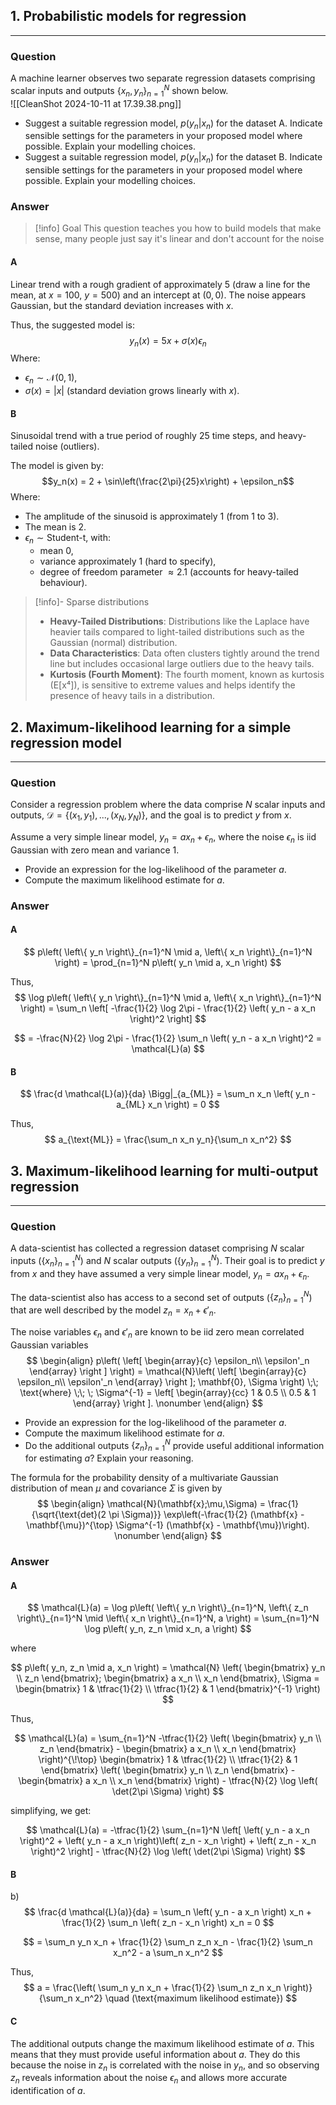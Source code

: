 ## 1. **Probabilistic models for regression**
---
### Question
A machine learner observes two separate regression datasets comprising scalar inputs and outputs $\{ x_n, y_n \}_{n=1}^N$ shown below.  
![[CleanShot 2024-10-11 at 17.39.38.png]]   
  * Suggest a suitable regression model, $p(y_n|x_n)$ for the dataset A. Indicate sensible settings for the parameters in your proposed model where possible. Explain your modelling choices.  
  * Suggest a suitable regression model, $p(y_n|x_n)$ for the dataset B. Indicate sensible settings for the parameters in your proposed model where possible. Explain your modelling choices. 
### Answer
> [!info] Goal
> This question teaches you how to build models that make sense, many people just say it's linear and don't account for the noise
#### A
Linear trend with a rough gradient of approximately 5 (draw a line for the mean, at $x=100$, $y=500$) and an intercept at $(0, 0)$. The noise appears Gaussian, but the standard deviation increases with $x$.

Thus, the suggested model is:
$$y_n(x) = 5x + \sigma(x)\epsilon_n$$
Where:
- $\epsilon_n \sim \mathcal{N}(0,1)$,
- $\sigma(x) = |x|$ (standard deviation grows linearly with $x$).
#### B
Sinusoidal trend with a true period of roughly 25 time steps, and heavy-tailed noise (outliers).

The model is given by:
$$y_n(x) = 2 + \sin\left(\frac{2\pi}{25}x\right) + \epsilon_n$$
Where:
- The amplitude of the sinusoid is approximately 1 (from 1 to 3).
- The mean is 2.
- $\epsilon_n \sim \text{Student-t}$, with:
  - mean 0,
  - variance approximately 1 (hard to specify),
  - degree of freedom parameter $\approx 2.1$ (accounts for heavy-tailed behaviour).
> [!info]- Sparse distributions 
> - **Heavy-Tailed Distributions**: Distributions like the Laplace have heavier tails compared to light-tailed distributions such as the Gaussian (normal) distribution.
> - **Data Characteristics**: Data often clusters tightly around the trend line but includes occasional large outliers due to the heavy tails.
> - **Kurtosis (Fourth Moment)**: The fourth moment, known as kurtosis (E[x⁴]), is sensitive to extreme values and helps identify the presence of heavy tails in a distribution.
## 2. **Maximum-likelihood learning for a simple regression model**
---
### Question
  Consider a regression problem where the data comprise $N$ scalar inputs and outputs, $\mathcal{D} = \{ (x_1, y_1), ..., (x_N,y_N)\}$, and the goal is to predict $y$ from $x$. 
  
  Assume a very simple linear model, $y_n = a x_n + \epsilon_n$, where the noise $\epsilon_n$ is iid Gaussian with zero mean and variance 1.
  * Provide an expression for the log-likelihood of the parameter $a$. 
  * Compute the maximum likelihood estimate for $a$. 

### Answer
#### A
$$ p\left( \left\{ y_n \right\}_{n=1}^N \mid a, \left\{ x_n \right\}_{n=1}^N \right) = \prod_{n=1}^N p\left( y_n \mid a, x_n \right) $$

Thus,
$$ \log p\left( \left\{ y_n \right\}_{n=1}^N \mid a, \left\{ x_n \right\}_{n=1}^N \right) = \sum_n \left[ -\frac{1}{2} \log 2\pi - \frac{1}{2} \left( y_n - a x_n \right)^2 \right] $$

$$ = -\frac{N}{2} \log 2\pi - \frac{1}{2} \sum_n \left( y_n - a x_n \right)^2 = \mathcal{L}(a) $$
#### B
$$ \frac{d \mathcal{L}(a)}{da} \Bigg|_{a_{ML}} = \sum_n x_n \left( y_n - a_{ML} x_n \right) = 0 $$

Thus,
$$ a_{\text{ML}} = \frac{\sum_n x_n y_n}{\sum_n x_n^2} $$

## 3. **Maximum-likelihood learning for multi-output regression** 
---
### Question

  A data-scientist has collected a regression dataset comprising $N$ scalar inputs ($\{x_n\}_{n=1}^N$) and $N$ scalar outputs ($\{y_n\}_{n=1}^N$). Their goal is to predict $y$ from $x$ and they have assumed a very simple linear model, $y_n = a x_n + \epsilon_n$.
  
  The data-scientist also has access to a second set of outputs ($\{z_n\}_{n=1}^N$) that are well described by the model $z_n = x_n + \epsilon'_n$.

  The noise variables $\epsilon_n$ and $\epsilon'_n$  are known to be iid zero mean correlated Gaussian variables
$$
  \begin{align}
p\left( \left[ \begin{array}{c} \epsilon_n\\ \epsilon'_n \end{array} \right ] \right) = \mathcal{N}\left( \left[ \begin{array}{c} \epsilon_n\\ \epsilon'_n \end{array} \right ]; \mathbf{0}, \Sigma \right)  \;\; \text{where} \;\; \; \Sigma^{-1} = \left[ \begin{array}{cc} 1 & 0.5 \\ 0.5 & 1 \end{array} \right ].  \nonumber
\end{align}
$$
  * Provide an expression for the log-likelihood of the parameter $a$. 
  * Compute the maximum likelihood estimate for $a$. 
  * Do the additional outputs $\{z_n\}_{n=1}^N$ provide useful additional information for estimating $a$? Explain your reasoning.

  The formula for the probability density of a multivariate Gaussian distribution of mean $\mu$ and covariance $\Sigma$ is given by
  $$
\begin{align}
\mathcal{N}(\mathbf{x};\mu,\Sigma) = \frac{1}{\sqrt{\text{det}(2 \pi \Sigma)}} \exp\left(-\frac{1}{2} (\mathbf{x} - \mathbf{\mu})^{\top} \Sigma^{-1}  (\mathbf{x} - \mathbf{\mu})\right). \nonumber
\end{align}
$$
### Answer
#### A
$$
\mathcal{L}(a) = \log p\left( \left\{ y_n \right\}_{n=1}^N, \left\{ z_n \right\}_{n=1}^N \mid \left\{ x_n \right\}_{n=1}^N, a \right) = \sum_{n=1}^N \log p\left( y_n, z_n \mid x_n, a \right)
$$

where

$$
p\left( y_n, z_n \mid a, x_n \right) = \mathcal{N} \left( \begin{bmatrix} y_n \\ z_n \end{bmatrix}; \begin{bmatrix} a x_n \\ x_n \end{bmatrix}, \Sigma = \begin{bmatrix} 1 & \tfrac{1}{2} \\ \tfrac{1}{2} & 1 \end{bmatrix}^{-1} \right)
$$

Thus,

$$
\mathcal{L}(a) = \sum_{n=1}^N -\tfrac{1}{2} \left( \begin{bmatrix} y_n \\ z_n \end{bmatrix} - \begin{bmatrix} a x_n \\ x_n \end{bmatrix} \right)^{\!\top} \begin{bmatrix} 1 & \tfrac{1}{2} \\ \tfrac{1}{2} & 1 \end{bmatrix} \left( \begin{bmatrix} y_n \\ z_n \end{bmatrix} - \begin{bmatrix} a x_n \\ x_n \end{bmatrix} \right) - \tfrac{N}{2} \log \left( \det(2\pi \Sigma) \right)
$$

simplifying, we get:

$$
\mathcal{L}(a) = -\tfrac{1}{2} \sum_{n=1}^N \left[ \left( y_n - a x_n \right)^2 + \left( y_n - a x_n \right)\left( z_n - x_n \right) + \left( z_n - x_n \right)^2 \right] - \tfrac{N}{2} \log \left( \det(2\pi \Sigma) \right)
$$

#### B
b)
$$ \frac{d \mathcal{L}(a)}{da} = \sum_n \left( y_n - a x_n \right) x_n + \frac{1}{2} \sum_n \left( z_n - x_n \right) x_n = 0 $$

$$ = \sum_n y_n x_n + \frac{1}{2} \sum_n z_n x_n - \frac{1}{2} \sum_n x_n^2 - a \sum_n x_n^2 $$

Thus,
$$ a = \frac{\left( \sum_n y_n x_n + \frac{1}{2} \sum_n z_n x_n \right)}{\sum_n x_n^2} \quad (\text{maximum likelihood estimate}) $$
#### C
The additional outputs change the maximum likelihood estimate of $a$. This means that they must provide useful information about $a$. They do this because the noise in $z_n$ is correlated with the noise in $y_n$, and so observing $z_n$ reveals information about the noise $\epsilon_n$ and allows more accurate identification of $a$.
